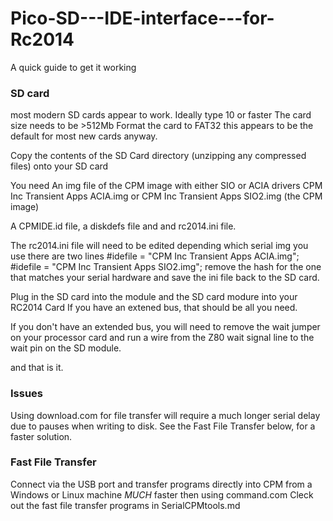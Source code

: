 # Pico-SD---IDE-interface---for-Rc2014

A quick guide to get it working

### SD card
most modern SD cards appear to work. Ideally type 10 or faster
The card size needs to be >512Mb
Format the card to FAT32 this appears to be the default for most new cards anyway. 

Copy the contents of the SD Card directory (unzipping any compressed files) onto your SD card

You need 
An img file of the CPM image with either SIO or ACIA drivers
CPM Inc Transient Apps ACIA.img or CPM Inc Transient Apps SIO2.img (the CPM image)

A CPMIDE.id file, a diskdefs file and and rc2014.ini file.

The rc2014.ini file will need to be edited depending which serial img you use there are two lines
#idefile = "CPM Inc Transient Apps ACIA.img";
#idefile = "CPM Inc Transient Apps SIO2.img";
remove the hash for the one that matches your serial hardware and save the ini file back to the SD card.

Plug in the SD card into the module and the SD card modure into your RC2014 Card
If you have an extened bus, that should be all you need. 

If you don't have an extended bus, you will need to remove the wait jumper on your processor card and
run a wire from the Z80 wait signal line to the wait pin on the SD module.

and that is it. 

### Issues ###

Using download.com for file transfer will require a much longer serial delay due to pauses when writing to disk. See the Fast File Transfer below, for a faster solution.

### Fast File Transfer

Connect via the USB port and transfer programs directly into CPM from a Windows or Linux machine _MUCH_ faster then using command.com
Cleck out the fast file transfer programs in  SerialCPMtools.md 

